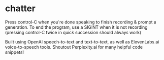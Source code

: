 # chatter

Press control-C when you're done speaking to finish recording & prompt a generation. To end the program, use a SIGINT when it is not recording (pressing control-C twice in quick succession should always work)

Built using OpenAI speech-to-text and text-to-text, as well as ElevenLabs.ai voice-to-speech tools.
Shoutout Perplexity.ai for many helpful code snippets!